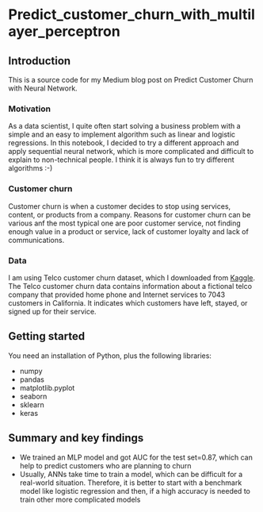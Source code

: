 # Predict_customer_churn_with_multilayer_perceptron

## Introduction
This is a source code for my Medium blog post on Predict Customer Churn with Neural Network.

### Motivation
As a data scientist, I quite often start solving a business problem with a simple and an easy to implement algorithm such as linear and logistic regressions.
In this notebook, I decided to try a different approach and apply sequential neural network, which is more complicated and difficult to explain to non-technical people. I think it is always fun to try different algorithms :-)

### Customer churn 
Customer churn is when a customer decides to stop using services, content, or products from a company. Reasons for customer churn can be various anf the most typical one are poor customer service, not finding enough value in a product or service, lack of customer loyalty and lack of communications.

### Data
I am using Telco customer churn dataset, which I downloaded from [Kaggle](https://www.kaggle.com/blastchar/telco-customer-churn). The Telco customer churn data contains information about a fictional telco company that provided home phone and Internet services to 7043 customers in California. It indicates which customers have left, stayed, or signed up for their service.

## Getting started
You need an installation of Python, plus the following libraries:

* numpy
* pandas
* matplotlib.pyplot
* seaborn
* sklearn
* keras

## Summary and key findings
* We trained an MLP model and got AUC for the test set=0.87, which can help to predict customers who are planning to churn
* Usually, ANNs take time to train a model, which can be difficult for a real-world situation. Therefore, it is better to start with a benchmark model like logistic regression and then, if a high accuracy is needed to train other more complicated models
